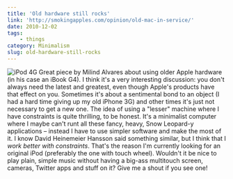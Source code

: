 ```yaml
---
title: 'Old hardware still rocks'
link: 'http://smokingapples.com/opinion/old-mac-in-service/'
date: 2010-12-02
tags:
    - things
category: Minimalism
slug: old-hardware-still-rocks
---
```


![](http://dl.dropbox.com/u/364076/ipod-fourth-generation.jpg "iPod 4G") Great piece by Milind
Alvares about using older Apple hardware (in his case an iBook G4). I think it's a very interesting
discussion: you don't always need the latest and greatest, even though Apple's products have that
effect on you. Sometimes it's about a sentimental bond to an object (I had a hard time giving up my
old iPhone 3G) and other times it's just not necessary to get a new one. The idea of using a
"lesser" machine where I have constraints is quite thrilling, to be honest. It's a minimalist
computer where I maybe can't runt all these fancy, heavy, Snow Leopard-y applications – instead I
have to use simpler software and make the most of it. I know David Heinemeier Hansson said something
similar, but I think that I _work better with constraints_. That's the reason I'm currently looking
for an original iPod (preferably the one with touch wheel). Wouldn't it be nice to play plain,
simple music without having a big-ass multitouch screen, cameras, Twitter apps and stuff on it? Give
me a shout if you see one!
